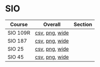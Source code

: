 # SIO

| Course | Overall | Section |
| ------ | ------- | ------- |
| SIO 109R | [csv](https://github.com/UCSD-Historical-Enrollment-Data/2025Summer2/blob/main/overall/SIO%20109R.csv), [png](https://raw.githubusercontent.com/UCSD-Historical-Enrollment-Data/2025Summer2/main/plot_overall/SIO%20109R.png), [wide](https://raw.githubusercontent.com/UCSD-Historical-Enrollment-Data/2025Summer2/main/plot_overall_wide/SIO%20109R.png) |  |
| SIO 187 | [csv](https://github.com/UCSD-Historical-Enrollment-Data/2025Summer2/blob/main/overall/SIO%20187.csv), [png](https://raw.githubusercontent.com/UCSD-Historical-Enrollment-Data/2025Summer2/main/plot_overall/SIO%20187.png), [wide](https://raw.githubusercontent.com/UCSD-Historical-Enrollment-Data/2025Summer2/main/plot_overall_wide/SIO%20187.png) |  |
| SIO 25 | [csv](https://github.com/UCSD-Historical-Enrollment-Data/2025Summer2/blob/main/overall/SIO%2025.csv), [png](https://raw.githubusercontent.com/UCSD-Historical-Enrollment-Data/2025Summer2/main/plot_overall/SIO%2025.png), [wide](https://raw.githubusercontent.com/UCSD-Historical-Enrollment-Data/2025Summer2/main/plot_overall_wide/SIO%2025.png) |  |
| SIO 45 | [csv](https://github.com/UCSD-Historical-Enrollment-Data/2025Summer2/blob/main/overall/SIO%2045.csv), [png](https://raw.githubusercontent.com/UCSD-Historical-Enrollment-Data/2025Summer2/main/plot_overall/SIO%2045.png), [wide](https://raw.githubusercontent.com/UCSD-Historical-Enrollment-Data/2025Summer2/main/plot_overall_wide/SIO%2045.png) |  |
